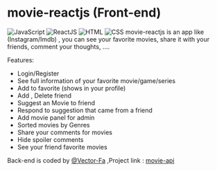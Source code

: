 # movie-reactjs (Front-end)
![JavaScript](https://img.shields.io/badge/JavaScript-323330?style=for-the-badge&logo=javascript&logoColor=F7DF1E)
![ReactJS](https://img.shields.io/badge/React-20232A?style=for-the-badge&logo=react&logoColor=61DAFB)
![HTML](https://img.shields.io/badge/HTML5-E34F26?style=for-the-badge&logo=html5&logoColor=white)
![CSS](https://img.shields.io/badge/CSS3-1572B6?style=for-the-badge&logo=css3&logoColor=white)
movie-reactjs is an app like (Instagram/Imdb) , you can see your favorite movies, share it with your friends, comment your thoughts, .... 


Features: <br/>
- Login/Register <br/>
- See full information of your favorite movie/game/series <br/>
- Add to favorite (shows in your profile) <br/>
- Add , Delete friend <br/>
- Suggest an Movie to friend <br/>
- Respond to suggestion that came from a friend  <br/>
- Add movie panel for admin <br/>
- Sorted movies by Genres  <br/>
- Share your comments for movies  <br/>
- Hide spoiler comments  <br/>
- See your friend favorite movies  <br/>

Back-end is coded by [@Vector-Fa](https://www.github.com/Vector-Fa) ,Project link : [movie-api](https://github.com/Vector-Fa/movie-api)

